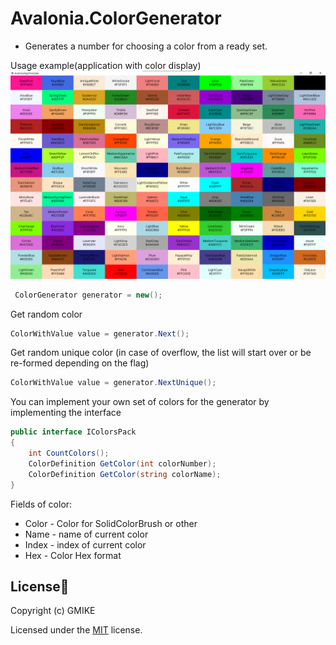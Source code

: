 # Avalonia.ColorGenerator
 - Generates a number for choosing a color from a ready set.

Usage example(application with color display)
![](https://github.com/RomanSoloweow/Avalonia.ColorGenerator/blob/master/Example.png)

```C#
 ColorGenerator generator = new();
```
Get random color
```C#
ColorWithValue value = generator.Next();
```
Get random unique color (in case of overflow, the list will start over or be re-formed depending on the flag)
```C#
ColorWithValue value = generator.NextUnique();
```
You can implement your own set of colors for the generator by implementing the interface
```C#
public interface IColorsPack
{
    int CountColors();
    ColorDefinition GetColor(int colorNumber);
    ColorDefinition GetColor(string colorName);
}
```

Fields of color:

- Color - Color for SolidColorBrush or other
- Name - name of current color
- Index - index of current color
- Hex  - Color Hex format


## License📑

Copyright (c) GMIKE

Licensed under the [MIT](LICENSE) license.

